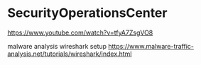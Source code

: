 # SecurityOperationsCenter

https://www.youtube.com/watch?v=tfyA7ZsgVO8


malware analysis wireshark setup
https://www.malware-traffic-analysis.net/tutorials/wireshark/index.html

